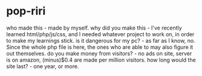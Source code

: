 # pop-riri

who made this - made by myself.
why did you make this - I've recently learned html/php/js/css, and I needed whatever project to work on, in order to make my learnings stick.
is it dangerous for my pc? - as far as I know, no. Since the whole php file is here, the ones who are able to may also figure it out themselves.
do you make money from visitors? - no ads on site, server is on amazon, (minus)$0.4 are made per million visitors.
how long would the site last? - one year, or more.
